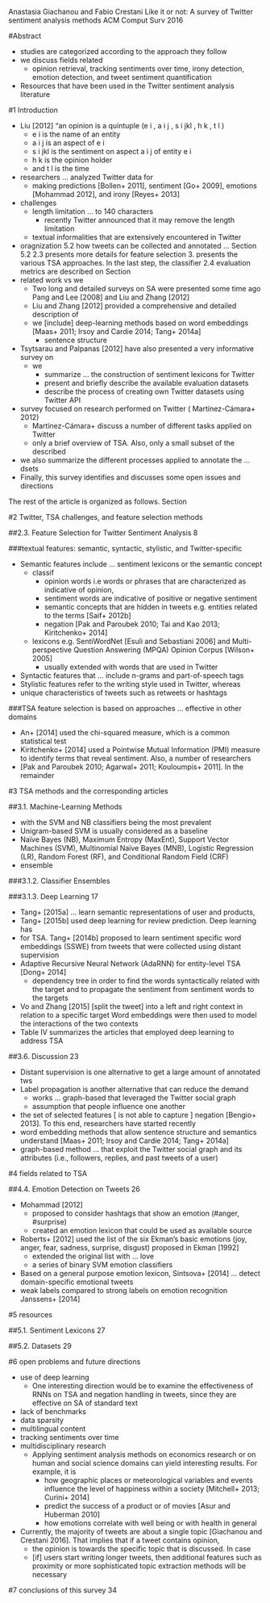 Anastasia Giachanou and Fabio Crestani
Like it or not: A survey of Twitter sentiment analysis methods
ACM Comput Surv 2016

#Abstract

* studies are categorized according to the approach they follow
* we discuss fields related
  * opinion retrieval, tracking sentiments over time, irony detection,
    emotion detection, and tweet sentiment quantification
* Resources that have been used in the Twitter sentiment analysis literature

#1 Introduction

* Liu [2012] “an opinion is a quintuple (e i , a i j , s i jkl , h k , t l )
  * e i is the name of an entity
  * a i j is an aspect of e i
  * s i jkl is the sentiment on aspect a i j of entity e i
  * h k is the opinion holder
  * and t l is the time
* researchers ... analyzed Twitter data for
  * making predictions [Bollen+ 2011], sentiment [Go+ 2009],
    emotions [Mohammad 2012], and irony [Reyes+ 2013]
* challenges
  * length limitation ... to 140 characters
    * recently Twitter announced that it may remove the length limitation
  * textual informalities that are extensively encountered in Twitter
* oragnization
  5.2 how tweets can be collected and annotated ... Section 5.2
  2.3 presents more details for feature selection
  3. presents the various TSA approaches. In the last step, the classifier
  2.4 evaluation metrics are described on Section
* related work vs we
  * Two long and detailed surveys on SA were presented some time ago
    Pang and Lee [2008] and Liu and Zhang [2012]
  * Liu and Zhang [2012] provided a comprehensive and detailed description of
  * we [include] deep-learning methods based on word embeddings
    [Maas+ 2011; Irsoy and Cardie 2014; Tang+ 2014a]
    * sentence structure
* Tsytsarau and Palpanas [2012] have also presented a very informative survey on
  * we
    * summarize ... the construction of sentiment lexicons for Twitter
    * present and briefly describe the available evaluation datasets
    * describe the process of creating own Twitter datasets using Twitter API
* survey focused on research performed on Twitter ( Martı́nez-Cámara+ 2012)
  * Martı́nez-Cámara+ discuss a number of different tasks applied on Twitter
  * only a brief overview of TSA. Also, only a small subset of the described
* we also summarize the different processes applied to annotate the ... dsets
* Finally, this survey identifies and discusses some open issues and directions

The rest of the article is organized as follows. Section

#2 Twitter, TSA challenges, and feature selection methods

##2.3. Feature Selection for Twitter Sentiment Analysis 8

###textual features: semantic, syntactic, stylistic, and Twitter-specific

* Semantic features include ... sentiment lexicons or the semantic concept
  * classif
    * opinion words i.e
       words or phrases that are characterized as indicative of opinion,
    * sentiment words are indicative of positive or negative sentiment
    * semantic concepts that are hidden in tweets
      e.g. entities related to the terms [Saif+ 2012b]
    * negation [Pak and Paroubek 2010; Tai and Kao 2013; Kiritchenko+ 2014]
  * lexicons e.g. SentiWordNet [Esuli and Sebastiani 2006] and
    Multi-perspective Question Answering (MPQA) Opinion Corpus [Wilson+ 2005]
    * usually extended with words that are used in Twitter
* Syntactic features that ... include n-grams and part-of-speech tags
* Stylistic features refer to the writing style used in Twitter, whereas
* unique characteristics of tweets such as retweets or hashtags

###TSA feature selection is based on approaches ...  effective in other domains
  * An+ [2014] used the chi-squared measure, which is a common statistical test
  * Kiritchenko+ [2014] used a Pointwise Mutual Information (PMI) measure
    to identify terms that reveal sentiment. Also, a number of researchers
  * [Pak and Paroubek 2010; Agarwal+ 2011; Kouloumpis+ 2011]. In the remainder

#3 TSA methods and the corresponding articles

##3.1. Machine-Learning Methods

* with the SVM and NB classifiers being the most prevalent
* Unigram-based SVM is usually considered as a baseline
* Naı̈ve Bayes (NB), Maximum Entropy (MaxEnt), Support Vector Machines (SVM),
  Multinomial Naı̈ve Bayes (MNB), Logistic Regression (LR), Random Forest (RF),
  and Conditional Random Field (CRF)
* ensemble

###3.1.2. Classifier Ensembles

###3.1.3. Deep Learning 17

* Tang+ [2015a] ... learn semantic representations of user and products,
* Tang+ [2015b] used deep learning for review prediction.  Deep learning has
* for TSA. Tang+ [2014b] proposed to learn sentiment specific word embeddings
  (SSWE) from tweets that were collected using distant supervision
* Adaptive Recursive Neural Network (AdaRNN) for entity-level TSA [Dong+ 2014]
  * dependency tree in order to
    find the words syntactically related with the target and to
    propagate the sentiment from sentiment words to the targets
* Vo and Zhang [2015] [split the tweet] into a left and right context
  in relation to a specific target
  Word embeddings were then used to model the interactions of the two contexts
* Table IV summarizes the articles that employed deep learning to address TSA

##3.6. Discussion 23

* Distant supervision is one alternative to get a large amount of annotated tws
* Label propagation is another alternative that can reduce the demand
  * works ... graph-based that leveraged the Twitter social graph
  * assumption that people influence one another
* the set of selected features [ is not able to capture ] negation
  [Bengio+ 2013].  To this end, researchers have started recently
* word embedding methods that allow sentence structure and semantics understand
  [Maas+ 2011; Irsoy and Cardie 2014; Tang+ 2014a]
* graph-based method ... that exploit the Twitter social graph
  and its attributes (i.e., followers, replies, and past tweets of a user)

#4 fields related to TSA

##4.4. Emotion Detection on Tweets 26

* Mohammad [2012]
  * proposed to consider hashtags that show an emotion (#anger, #surprise)
  * created an emotion lexicon that could be used as available source
* Roberts+ [2012] used the list of the six Ekman’s basic emotions
  (joy, anger, fear, sadness, surprise, disgust) proposed in Ekman [1992]
  * extended the original list with ... love
  * a series of binary SVM emotion classifiers
* Based on a general purpose emotion lexicon,
  Sintsova+ [2014] ... detect domain-specific emotional tweets
* weak labels compared to strong labels on emotion recognition Janssens+ [2014]

#5 resources

##5.1. Sentiment Lexicons 27

##5.2. Datasets 29

#6 open problems and future directions

* use of deep learning
  * One interesting direction would be to examine the effectiveness of
    RNNs on TSA and negation handling in tweets, since
    they are effective on SA of standard text
* lack of benchmarks
* data sparsity
* multilingual content
* tracking sentiments over time
* multidisciplinary research
  * Applying sentiment analysis methods on economics research or on human and
    social science domains can yield interesting results. For example, it is
    * how geographic places or meteorological variables and events influence
      the level of happiness within a society [Mitchell+ 2013; Curini+ 2014]
    * predict the success of a product or of movies [Asur and Huberman 2010]
    * how emotions correlate with well being or with health in general
* Currently, the majority of tweets are about a single topic
  [Giachanou and Crestani 2016]. That implies that if a tweet contains opinion,
  * the opinion is towards the specific topic that is discussed.  In case
  * [if] users start writing longer tweets, then additional features such as
    proximity or more sophisticated topic extraction methods will be necessary

#7 conclusions of this survey 34

